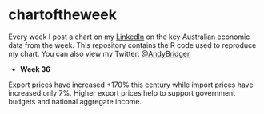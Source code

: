 # chartoftheweek
Every week I post a chart on my [LinkedIn](https://www.linkedin.com/in/andrewbridger/) on the key Australian economic data from the week. This repository contains the R code used to reproduce my chart. You can also view my Twitter: [@AndyBridger](https://twitter.com/AndyBridger)


- **Week 36** 

Export prices have increased +170% this century while import prices have increased only 7%. Higher export prices help to support government budgets and national aggregate income.
